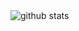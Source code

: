 <picture decoding="async" loading="lazy">
  <source media="(prefers-color-scheme: light)" srcset="https://pixel-profile.vercel.app/api/github-stats?username=<godfatherdemon>&theme=crt">
  <source media="(prefers-color-scheme: dark)" srcset="https://pixel-profile.vercel.app/api/github-stats?username=<godfatherdemon>&screen_effect=true&theme=blue_chill">
  <img alt="github stats" src="https://pixel-profile.vercel.app/api/github-stats?username=<godfatherdemon>&theme=crt">
</picture>
